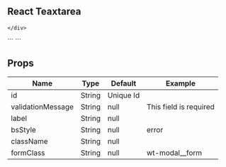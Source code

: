 <div id="React_textarea">
<h2>React Teaxtarea</h2>
	<div class="react_textarea">
		
	</div>
</div>
```
<Teaxtarea label="Name" id="name"/>
<Teaxtarea label="Disabled" className="wt-form-group__textarea--disabled" disabled/>
<Teaxtarea label="Error" bsStyle="error" validationMessage="This field is required"/>
```
<table class="bs-table bs-table__striped">
<h2>Props</h2>
	<thead>
		<tr>
			<th>Name</th>
			<th>Type</th>
			<th>Default</th>
			<th>Example</th>
		</tr>
	</thead>
	<tbody>
		<tr>
			<td>id</td>
			<td>String</td>
			<td>Unique Id</td>
			<td></td>
		</tr>
		<tr>
			<td>validationMessage</td>
			<td>String</td>
			<td>null</td>
			<td>This field is required</td>
		</tr>
		<tr>
			<td>label</td>
			<td>String</td>
			<td>null</td>
			<td></td>
		</tr>
		<tr>
			<td>bsStyle</td>
			<td>String</td>
			<td>null</td>
			<td>error</td>
		</tr>
		<tr>
			<td>className</td>
			<td>String</td>
			<td>null</td>
			<td></td>
		</tr>
		<tr>
			<td>formClass</td>
			<td>String</td>
			<td>null</td>
			<td>wt-modal__form</td>
		</tr>
	</tbody>
</table>